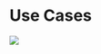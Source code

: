 # Use Cases

![](http://yuml.me/diagram/scruffy/usecase/[App%20User]-%28Register%29,[App%20User]-%28Log%20In%29,[App%20User]-%28Log%20Out%29,[App%20User]-%28Update%20Profile%29,[App%20User]-%28View%20Summary%29,[App%20User]-%28View%20Balance%20Summary%29,[App%20User]-%28View%20Borrowing%20Summary%29,%28View%20Summary%29>%28View%20Balance%20Summary%29,%28View%20Summary%29>%28View%20Borrowing%20Summary%29,%28View%20Balance%20Summary%29>%28View%20Token%29,%28View%20Balance%20Summary%29>%28View%20Yield%20Token%29,%28View%20Borrowing%20Summary%29>%28View%20Borrowing%29)

